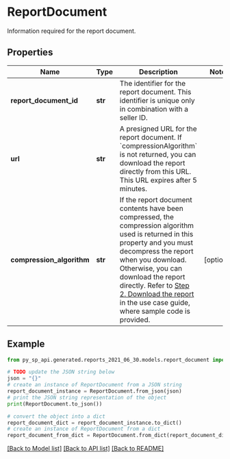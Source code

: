 # ReportDocument

Information required for the report document.

## Properties

Name | Type | Description | Notes
------------ | ------------- | ------------- | -------------
**report_document_id** | **str** | The identifier for the report document. This identifier is unique only in combination with a seller ID. | 
**url** | **str** | A presigned URL for the report document. If &#x60;compressionAlgorithm&#x60; is not returned, you can download the report directly from this URL. This URL expires after 5 minutes. | 
**compression_algorithm** | **str** | If the report document contents have been compressed, the compression algorithm used is returned in this property and you must decompress the report when you download. Otherwise, you can download the report directly. Refer to [Step 2. Download the report](https://developer-docs.amazon.com/sp-api/docs/reports-api-v2021-06-30-retrieve-a-report#step-2-download-the-report) in the use case guide, where sample code is provided. | [optional] 

## Example

```python
from py_sp_api.generated.reports_2021_06_30.models.report_document import ReportDocument

# TODO update the JSON string below
json = "{}"
# create an instance of ReportDocument from a JSON string
report_document_instance = ReportDocument.from_json(json)
# print the JSON string representation of the object
print(ReportDocument.to_json())

# convert the object into a dict
report_document_dict = report_document_instance.to_dict()
# create an instance of ReportDocument from a dict
report_document_from_dict = ReportDocument.from_dict(report_document_dict)
```
[[Back to Model list]](../README.md#documentation-for-models) [[Back to API list]](../README.md#documentation-for-api-endpoints) [[Back to README]](../README.md)


